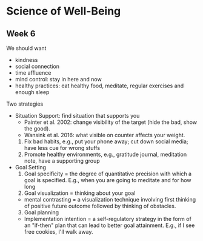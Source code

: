 # Science of Well-Being
## Week 6

We should want
  * kindness
  * social connection
  * time affluence
  * mind control: stay in here and now
  * healthy practices: eat healthy food, meditate, regular exercises and enough sleep

Two strategies 
  * Situation Support: find situation that supports you
    * Painter et al. 2002: change visibility of the target (hide the bad, show the good).
    * Wansink et al. 2016: what visible on counter affects your weight.
    1. Fix bad habits, e.g., put your phone away; cut down social media; have less cue for wrong stuffs
    2. Promote healthy environments, e.g., gratitude journal, meditation note, have a supporting group
  * Goal Setting
    1. Goal specificity = the degree of quantitative precision with which a goal is specified. E.g., when you are going to meditate and for how long
    2. Goal visualization = thinking about your goal
      * mental contrasting = a visualization technique involving first thinking of positive future outcome followed by thinking of obstacles.
    3. Goal planning
      * Implementation intention = a self-regulatory strategy in the form of an "if-then" plan that can lead to better goal attainment. E.g., if I see free cookies, I'll walk away.
      
    
